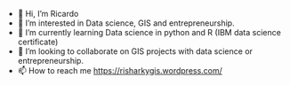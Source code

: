 - 👋 Hi, I’m Ricardo 
- 👀 I’m interested in Data science, GIS and entrepreneurship. 
- 🌱 I’m currently learning Data science in python and R (IBM data science certificate)
- 💞️ I’m looking to collaborate on GIS projects with data science or entrepreneurship.
- 📫 How to reach me https://risharkygis.wordpress.com/

<!---
Risharky/Risharky is a ✨ special ✨ repository because its `README.md` (this file) appears on your GitHub profile.
You can click the Preview link to take a look at your changes.
--->
